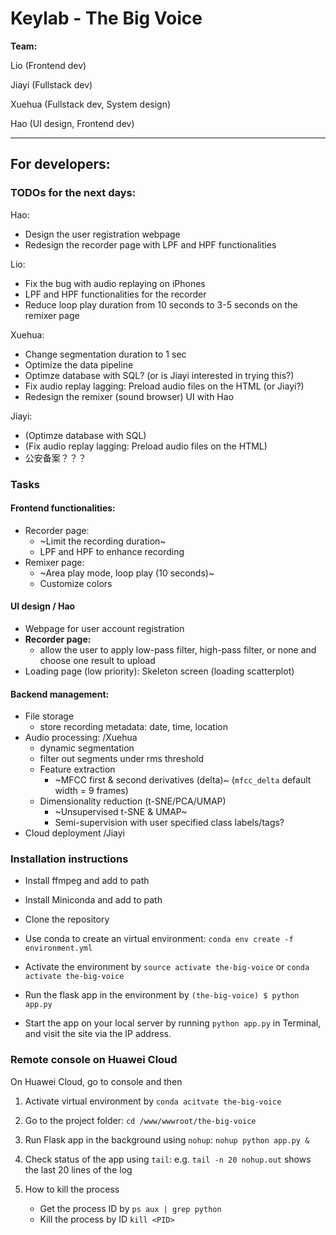 # Keylab - The Big Voice

**Team:** 

Lio (Frontend dev)

Jiayi (Fullstack dev)

Xuehua (Fullstack dev, System design)

Hao (UI design, Frontend dev)

---

## For developers:

### TODOs for the next days:
Hao:
- Design the user registration webpage
- Redesign the recorder page with LPF and HPF functionalities

Lio:
- Fix the bug with audio replaying on iPhones
- LPF and HPF functionalities for the recorder
- Reduce loop play duration from 10 seconds to 3-5 seconds on the remixer page

Xuehua:
- Change segmentation duration to 1 sec
- Optimize the data pipeline
- Optimze database with SQL? (or is Jiayi interested in trying this?)
- Fix audio replay lagging: Preload audio files on the HTML (or Jiayi?)
- Redesign the remixer (sound browser) UI with Hao

Jiayi:
- (Optimze database with SQL)
- (Fix audio replay lagging: Preload audio files on the HTML)
- 公安备案？？？

### Tasks

#### Frontend functionalities:
- Recorder page:
    - ~Limit the recording duration~
    - LPF and HPF to enhance recording
- Remixer page:
    - ~Area play mode, loop play (10 seconds)~
    - Customize colors
      
#### UI design / Hao
- Webpage for user account registration
- **Recorder page:**
    - allow the user to apply low-pass filter, high-pass filter, or none and choose one result to upload
- Loading page (low priority): Skeleton screen (loading scatterplot)

#### Backend management:
- File storage
    - store recording metadata: date, time, location
- Audio processing: /Xuehua
    - dynamic segmentation
    - filter out segments under rms threshold
    - Feature extraction
        - ~MFCC first & second derivatives (delta)~ (`mfcc_delta` default width = 9 frames)
    - Dimensionality reduction (t-SNE/PCA/UMAP)
        - ~Unsupervised t-SNE & UMAP~
        - Semi-supervision with user specified class labels/tags?
- Cloud deployment /Jiayi

### Installation instructions

- Install ffmpeg and add to path

- Install Miniconda and add to path

- Clone the repository

- Use conda to create an virtual environment: `conda env create -f environment.yml`

- Activate the environment by `source activate the-big-voice` or `conda activate the-big-voice`

- Run the flask app in the environment by `(the-big-voice) $ python app.py`

- Start the app on your local server by running `python app.py` in Terminal, and visit the site via the IP address.

### Remote console on Huawei Cloud

On Huawei Cloud, go to console and then

1. Activate virtual environment by `conda acitvate the-big-voice`

2. Go to the project folder: `cd /www/wwwroot/the-big-voice`

3. Run Flask app in the background using `nohup`: `nohup python app.py &`

4. Check status of the app using `tail`: e.g. `tail -n 20 nohup.out` shows the last 20 lines of the log
    
5. How to kill the process
    - Get the process ID by
    `ps aux | grep python`
    - Kill the process by ID
    `kill <PID>`
